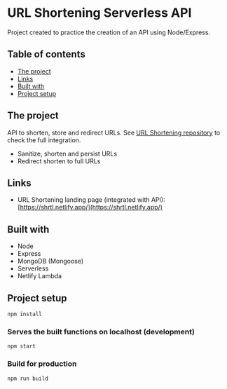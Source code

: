 # URL Shortening Serverless API

Project created to practice the creation of an API using Node/Express.

## Table of contents

- [The project](#the-project)
- [Links](#links)
- [Built with](#built-with)
- [Project setup](#project-setup)

## The project

API to shorten, store and redirect URLs. See [URL Shortening repository](https://github.com/leandrodalmolin/url-shortening-front) to check the full integration.

- Sanitize, shorten and persist URLs
- Redirect shorten to full URLs

## Links

- URL Shortening landing page (integrated with API): [https://shrtl.netlify.app/](https://shrtl.netlify.app/)

## Built with

- Node
- Express
- MongoDB (Mongoose)
- Serverless
- Netlify Lambda

## Project setup
```
npm install
```

### Serves the built functions on localhost (development)
```
npm start
```

### Build for production
```
npm run build
```
